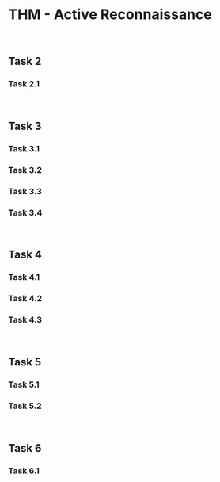 # THM - Active Reconnaissance

<br>

## Task 2

### Task 2.1

> 

<br>

## Task 3

### Task 3.1

> 

### Task 3.2

> 

### Task 3.3

> 

### Task 3.4

> 

<br>

## Task 4

### Task 4.1

> 

### Task 4.2

> 

### Task 4.3

> 

<br>

## Task 5

### Task 5.1

> 

### Task 5.2

> 

<br>

## Task 6

### Task 6.1

> 

<br>

